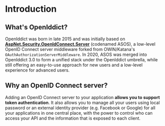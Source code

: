 # Introduction

## What's OpenIddict?

OpenIddict was born in late 2015 and was initially based on **[AspNet.Security.OpenIdConnect.Server](https://github.com/aspnet-contrib/AspNet.Security.OpenIdConnect.Server)**
(codenamed ASOS), a low-level OpenID Connect server middleware forked from OWIN/Katana's `OAuthAuthorizationServerMiddleware`. In 2020, ASOS was merged into OpenIddict 3.0
to form a unified stack under the OpenIddict umbrella, while still offering an easy-to-use approach for new users and a low-level experience for advanced users.

## Why an OpenID Connect server?

Adding an OpenID Connect server to your application **allows you to support token authentication**.
It also allows you to manage all your users using local password or an external identity provider (e.g. Facebook or Google) for all your
applications in one central place, with the power to control who can access your API and the information that is exposed to each client.
